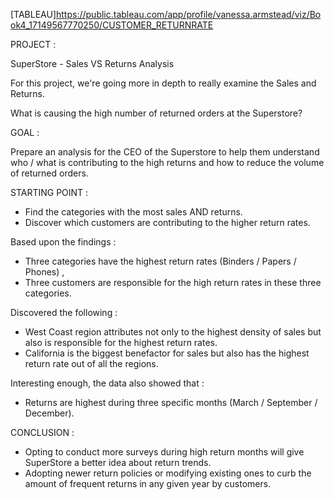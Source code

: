 [TABLEAU]https://public.tableau.com/app/profile/vanessa.armstead/viz/Book4_17149567770250/CUSTOMER_RETURNRATE

PROJECT : 

SuperStore - Sales VS Returns Analysis 

For this project, we're going more in depth to really examine the Sales and Returns.

What is causing the high number of returned orders at the Superstore? 

GOAL :

Prepare an analysis for the CEO of the Superstore to help them understand who / what is contributing to the high returns and how to reduce the volume of returned orders. 

STARTING POINT : 

- Find the categories with the most sales AND returns.
- Discover which customers are contributing to the higher return rates.

Based upon the findings : 

- Three categories have the highest return rates (Binders / Papers / Phones) ,
- Three customers are responsible for the high return rates in these three categories. 

Discovered the following : 

- West Coast region attributes not only to the highest density of sales but also is responsible for the highest return rates.
- California is the biggest benefactor for sales but also has the highest return rate out of all the regions. 

Interesting enough, the data also showed that :
- Returns are highest during three specific months (March / September / December).

CONCLUSION :

- Opting to conduct more surveys during high return months will give SuperStore a better idea about return trends.
- Adopting newer return policies or modifying existing ones to curb the amount of frequent returns in any given year by customers.
